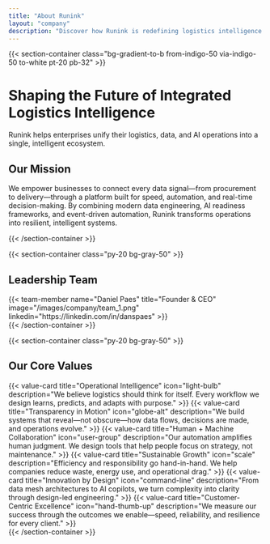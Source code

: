 ```yaml
---
title: "About Runink"
layout: "company"
description: "Discover how Runink is redefining logistics intelligence through AI, automation, and integrated data engineering."
---
```


{{< section-container class="bg-gradient-to-b from-indigo-50 via-indigo-50 to-white pt-20 pb-32" >}}
  <div class="text-center">
    <h1 class="text-4xl md:text-5xl font-bold mb-6">Shaping the Future of Integrated Logistics Intelligence</h1>
    <p class="text-xl text-gray-600 mb-16">
      Runink helps enterprises unify their logistics, data, and AI operations into a single, intelligent ecosystem.
    </p>
    <div class="max-w-3xl mx-auto bg-white rounded-xl shadow-sm p-8">
      <h2 class="text-3xl font-bold mb-4">Our Mission</h2>
      <p class="text-xl text-gray-600">
        We empower businesses to connect every data signal—from procurement to delivery—through a platform built for speed, automation, and real-time decision-making. 
        By combining modern data engineering, AI readiness frameworks, and event-driven automation, Runink transforms operations into resilient, intelligent systems.
      </p>
    </div>
  </div>
{{< /section-container >}}

{{< section-container class="py-20 bg-gray-50" >}}
  <div class="max-w-6xl mx-auto">
    <h2 class="text-3xl font-bold text-center mb-12">Leadership Team</h2>
    <div class="grid grid-cols-1 md:grid-cols-3 gap-8">
      {{< team-member 
          name="Daniel Paes"
          title="Founder & CEO"
          image="/images/company/team_1.png"
          linkedin="https://linkedin.com/in/danspaes"
      >}}
    </div>
  </div>
{{< /section-container >}}

{{< section-container class="py-20 bg-gray-50" >}}
  <div class="max-w-6xl mx-auto">
    <h2 class="text-3xl font-bold text-center mb-12">Our Core Values</h2>
    <div class="grid grid-cols-1 md:grid-cols-3 gap-8">
      {{< value-card 
          title="Operational Intelligence"
          icon="light-bulb"
          description="We believe logistics should think for itself. Every workflow we design learns, predicts, and adapts with purpose."
      >}}
      {{< value-card 
          title="Transparency in Motion"
          icon="globe-alt"
          description="We build systems that reveal—not obscure—how data flows, decisions are made, and operations evolve."
      >}}
      {{< value-card 
          title="Human + Machine Collaboration"
          icon="user-group"
          description="Our automation amplifies human judgment. We design tools that help people focus on strategy, not maintenance."
      >}}
      {{< value-card 
          title="Sustainable Growth"
          icon="scale"
          description="Efficiency and responsibility go hand-in-hand. We help companies reduce waste, energy use, and operational drag."
      >}}
      {{< value-card 
          title="Innovation by Design"
          icon="command-line"
          description="From data mesh architectures to AI copilots, we turn complexity into clarity through design-led engineering."
      >}}
      {{< value-card 
          title="Customer-Centric Excellence"
          icon="hand-thumb-up"
          description="We measure our success through the outcomes we enable—speed, reliability, and resilience for every client."
      >}}
    </div>
  </div>
{{< /section-container >}}
